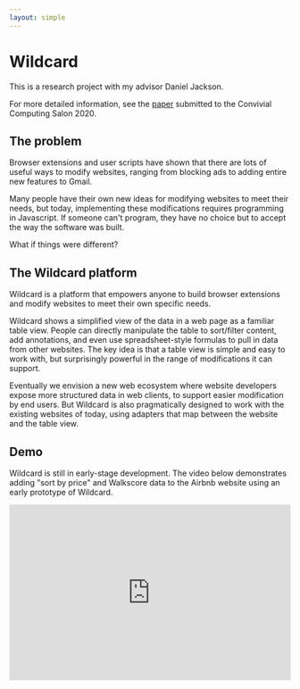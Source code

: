 ```yaml
---
layout: simple
---
```


# Wildcard

This is a research project with my advisor Daniel Jackson.

For more detailed information, see the [paper](/wildcard/salon2020) submitted to the Convivial Computing Salon 2020.

## The problem
Browser extensions and user scripts have shown that there are lots of useful ways to modify websites, ranging from blocking ads to adding entire new features to Gmail.

Many people have their own new ideas for modifying websites to meet their needs, but today, implementing these modifications requires programming in Javascript. If someone can't program, they have no choice but to accept the way the software was built.

What if things were different?

## The Wildcard platform
Wildcard is a platform that empowers anyone to build browser extensions and modify websites to meet their own specific needs.

Wildcard shows a simplified view of the data in a web page as a familiar table view. People can directly manipulate the table to sort/filter content, add annotations, and even use spreadsheet-style formulas to pull in data from other websites. The key idea is that a table view is simple and easy to work with, but surprisingly powerful in the range of modifications it can support.

Eventually we envision a new web ecosystem where website developers expose more structured data in web clients, to support easier modification by end users. But Wildcard is also pragmatically designed to work with the existing websites of today, using adapters that map between the website and the table view. 

## Demo

Wildcard is still in early-stage development. The video below demonstrates adding "sort by price" and Walkscore data to the Airbnb website using an early prototype of Wildcard.

<div style="position: relative; padding-bottom: 62.5%; height: 0;"><iframe src="https://www.loom.com/embed/cab62c8172404c39bebc4c511a60a389" frameborder="0" webkitallowfullscreen mozallowfullscreen allowfullscreen style="position: absolute; top: 0; left: 0; width: 100%; height: 100%;"></iframe></div>

